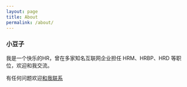 ```yaml
---
layout: page
title: About
permalink: /about/
---
```


### 小豆子

我是一个快乐的HR，曾在多家知名互联网企业担任 HRM、HRBP、HRD 等职位，欢迎和我交流。

有任何问题欢迎[和我联系](mailto:419479204@qq.com)

